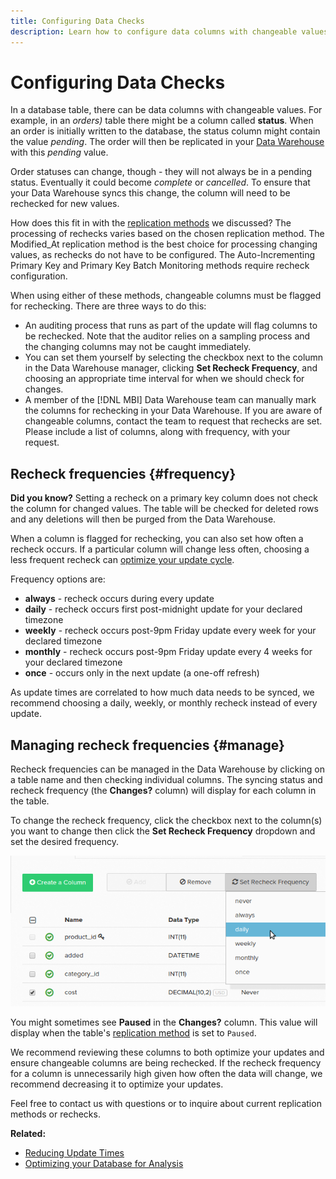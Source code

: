 ```yaml
---
title: Configuring Data Checks
description: Learn how to configure data columns with changeable values.
---
```

# Configuring Data Checks

In a database table, there can be data columns with changeable values. For example, in an _orders)_ table there might be a column called **status**. When an order is initially written to the database, the status column might contain the value _pending_. The order will then be replicated in your [Data Warehouse](../data-warehouse-mgr/tour-dwm.md) with this _pending_ value.

Order statuses can change, though - they will not always be in a pending status. Eventually it could become _complete_ or _cancelled_. To ensure that your Data Warehouse syncs this change, the column will need to be rechecked for new values.

How does this fit in with the [replication methods](../data-warehouse-mgr/cfg-replication-methods.md) we discussed? The processing of rechecks varies based on the chosen replication method. The Modified\_At replication method is the best choice for processing changing values, as rechecks do not have to be configured. The Auto-Incrementing Primary Key and Primary Key Batch Monitoring methods require recheck configuration.

When using either of these methods, changeable columns must be flagged for rechecking. There are three ways to do this:

* An auditing process that runs as part of the update will flag columns to be rechecked. Note that the auditor relies on a sampling process and the changing columns may not be caught immediately.
* You can set them yourself by selecting the checkbox next to the column in the Data Warehouse manager, clicking **Set Recheck Frequency**, and choosing an appropriate time interval for when we should check for changes.
* A member of the [!DNL MBI] Data Warehouse team can manually mark the columns for rechecking in your Data Warehouse. If you are aware of changeable columns, contact the team to request that rechecks are set. Please include a list of columns, along with frequency, with your request.

## Recheck frequencies {#frequency}

**Did you know?**
 Setting a recheck on a primary key column does not check the column for changed values. The table will be checked for deleted rows and any deletions will then be purged from the Data Warehouse.

When a column is flagged for rechecking, you can also set how often a recheck occurs. If a particular column will change less often, choosing a less frequent recheck can [optimize your update cycle](../../best-practices/reduce-update-cycle-time.md).

Frequency options are:

* **always** - recheck occurs during every update
* **daily** - recheck occurs first post-midnight update for your declared timezone
* **weekly** - recheck occurs post-9pm Friday update every week for your declared timezone
* **monthly** - recheck occurs post-9pm Friday update every 4 weeks for your declared timezone
* **once** - occurs only in the next update (a one-off refresh)

As update times are correlated to how much data needs to be synced, we recommend choosing a daily, weekly, or monthly recheck instead of every update.

## Managing recheck frequencies {#manage}

Recheck frequencies can be managed in the Data Warehouse by clicking on a table name and then checking individual columns. The syncing status and recheck frequency (the **Changes?** column) will display for each column in the table.

To change the recheck frequency, click the checkbox next to the column(s) you want to change then click the **Set Recheck Frequency** dropdown and set the desired frequency.

![](../../assets/dwm-recheck.png)

You might sometimes see **Paused** in the **Changes?** column. This value will display when the table's [replication method](../../data-analyst/data-warehouse-mgr/cfg-data-rechecks.md) is set to `Paused`.

We recommend reviewing these columns to both optimize your updates and ensure changeable columns are being rechecked. If the recheck frequency for a column is unnecessarily high given how often the data will change, we recommend decreasing it to optimize your updates.

Feel free to contact us with questions or to inquire about current replication methods or rechecks.

**Related:**

* [Reducing Update Times](../../best-practices/reduce-update-cycle-time.md)
* [Optimizing your Database for Analysis](../../best-practices/opt-db-analysis.md)

